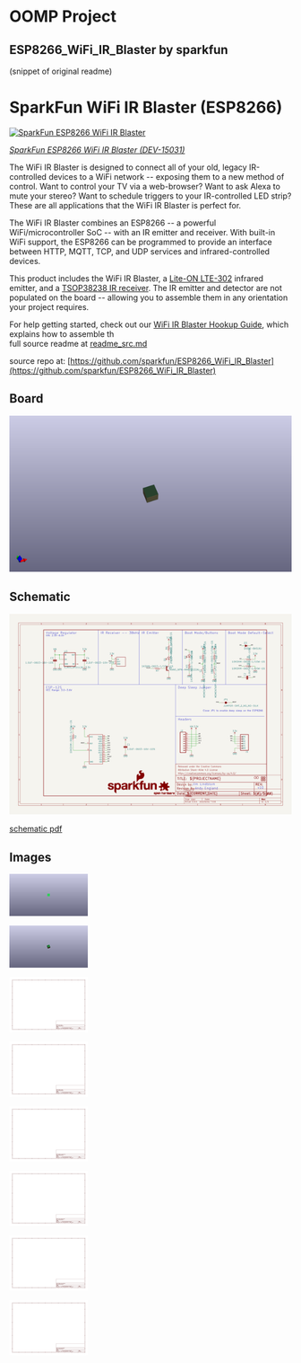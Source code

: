 # OOMP Project  
## ESP8266_WiFi_IR_Blaster  by sparkfun  
  
(snippet of original readme)  
  
SparkFun WiFi IR Blaster (ESP8266)  
========================================  
  
[![SparkFun ESP8266 WiFi IR Blaster](https://cdn.sparkfun.com/assets/parts/1/3/3/5/8/15031-SparkFun_WiFi_IR_Blaster__ESP8266_-01.jpg)](https://www.sparkfun.com/products/15031)  
  
[*SparkFun ESP8266 WiFi IR Blaster (DEV-15031)*](https://www.sparkfun.com/products/15031)  
  
The WiFi IR Blaster is designed to connect all of your old, legacy IR-controlled devices to a WiFi network -- exposing them to a new method of control. Want to control your TV via a web-browser? Want to ask Alexa to mute your stereo? Want to schedule triggers to your IR-controlled LED strip? These are all applications that the WiFi IR Blaster is perfect for.  
  
The WiFi IR Blaster combines an ESP8266 -- a powerful WiFi/microcontroller SoC -- with an IR emitter and receiver. With built-in WiFi support, the ESP8266 can be programmed to provide an interface between HTTP, MQTT, TCP, and UDP services and infrared-controlled devices.  
  
This product includes the WiFi IR Blaster, a [Lite-ON LTE-302](https://www.sparkfun.com/datasheets/Components/LTE-302.pdf) infrared emitter, and a [TSOP38238 IR receiver](https://www.sparkfun.com/products/10266). The IR emitter and detector are not populated on the board -- allowing you to assemble them in any orientation your project requires.  
  
For help getting started, check out our [WiFi IR Blaster Hookup Guide](https://learn.sparkfun.com/tutorials/wifi-ir-blaster-hookup-guide), which explains how to assemble th  
  full source readme at [readme_src.md](readme_src.md)  
  
source repo at: [https://github.com/sparkfun/ESP8266_WiFi_IR_Blaster](https://github.com/sparkfun/ESP8266_WiFi_IR_Blaster)  
## Board  
  
[![working_3d.png](working_3d_600.png)](working_3d.png)  
## Schematic  
  
[![working_schematic.png](working_schematic_600.png)](working_schematic.png)  
  
[schematic pdf](working_schematic.pdf)  
## Images  
  
[![working_3D_bottom.png](working_3D_bottom_140.png)](working_3D_bottom.png)  
  
[![working_3D_top.png](working_3D_top_140.png)](working_3D_top.png)  
  
[![working_assembly_page_01.png](working_assembly_page_01_140.png)](working_assembly_page_01.png)  
  
[![working_assembly_page_02.png](working_assembly_page_02_140.png)](working_assembly_page_02.png)  
  
[![working_assembly_page_03.png](working_assembly_page_03_140.png)](working_assembly_page_03.png)  
  
[![working_assembly_page_04.png](working_assembly_page_04_140.png)](working_assembly_page_04.png)  
  
[![working_assembly_page_05.png](working_assembly_page_05_140.png)](working_assembly_page_05.png)  
  
[![working_assembly_page_06.png](working_assembly_page_06_140.png)](working_assembly_page_06.png)  
